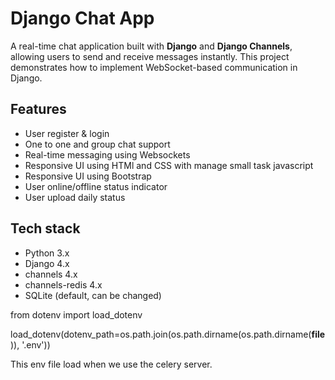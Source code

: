
# Django Chat App

A real-time chat application built with **Django** and **Django Channels**, allowing users to send and receive messages instantly. This project demonstrates how to implement WebSocket-based communication in Django.


##  Features
- User register &  login
- One to one and group chat support
- Real-time messaging using Websockets 
- Responsive UI using HTMl and CSS with manage small task javascript
- Responsive UI using Bootstrap
- User online/offline status indicator
- User upload daily status

## Tech stack
- Python 3.x
- Django 4.x
- channels 4.x
- channels-redis 4.x
- SQLite (default, can be changed)

from dotenv import load_dotenv

load_dotenv(dotenv_path=os.path.join(os.path.dirname(os.path.dirname(__file__)), '.env'))

This env file load when we use the celery server.
